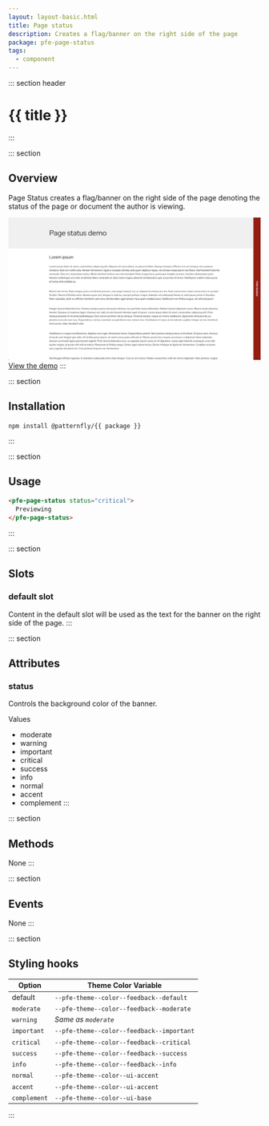 ```yaml
---
layout: layout-basic.html
title: Page status
description: Creates a flag/banner on the right side of the page
package: pfe-page-status
tags:
  - component
---
```

<script type="module" src="/node_modules/@patternfly/{{ package }}/dist/{{ package }}.min.js"></script>
<script type="module" src="/node_modules/@patternfly/pfe-cta/dist/pfe-cta.min.js"></script>

::: section header
# {{ title }}
:::

::: section
## Overview
Page Status creates a flag/banner on the right side of the page denoting the status of the page or document the author is viewing.

<img src="page-status-demo.png" style="max-width: 100%" alt="">
<br>

<pfe-cta>
  <a href="demo">View the demo</a>
</pfe-cta>
:::

::: section
## Installation

```shell
npm install @patternfly/{{ package }}
```
:::

::: section
## Usage

```html
<pfe-page-status status="critical">
  Previewing
</pfe-page-status>
```
:::

::: section
## Slots
### default slot
Content in the default slot will be used as the text for the banner on the right side of the page.
:::

::: section
## Attributes
### status
Controls the background color of the banner.

Values
- moderate
- warning
- important
- critical
- success
- info
- normal
- accent
- complement
:::

::: section
## Methods
None
:::

::: section
## Events
None
:::

::: section
## Styling hooks
| Option | Theme Color Variable |
| ------ | -------------------- |
| default | `--pfe-theme--color--feedback--default` |
| `moderate` | `--pfe-theme--color--feedback--moderate` |
| `warning` | *Same as `moderate`* |
| `important` | `--pfe-theme--color--feedback--important` |
| `critical` | `--pfe-theme--color--feedback--critical` |
| `success` | `--pfe-theme--color--feedback--success` |
| `info` | `--pfe-theme--color--feedback--info` |
| `normal` | `--pfe-theme--color--ui-accent` |
| `accent` | `--pfe-theme--color--ui-accent` |
| `complement` | `--pfe-theme--color--ui-base` |

:::